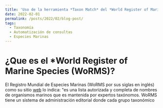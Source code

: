 ```yaml
---
title: 'Uso de la herramienta *Taxon Match* del *World Register of Marine Species* - (WoRMS)'
date: 2022-02-01
permalink: /posts/2022/02/blog-post/
tags:
  - Taxonomía
  - Automatización de consultas
  - Especies Marinas
---
```


# ¿Que es el *World Register of Marine Species (WoRMS)?

El Registro Mundial de Especies Marinas (WoRMS por sus siglas en inglés) como su sitio [web](https://www.marinespecies.org/index.php) lo indica: "es una lista autorizada y completa de nombres de organismos marinos que es mantenida por expertos taxónomos.
WoRMS tiene un sistema de administración editorial donde cada grupo taxonómico 